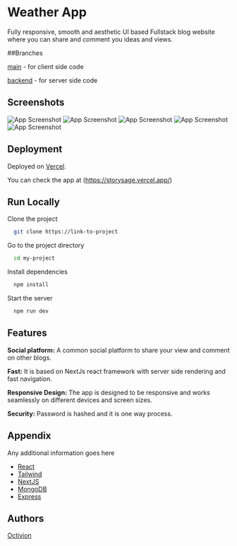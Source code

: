
# Weather App

Fully responsive, smooth and aesthetic UI based Fullstack blog website where you can share and comment you ideas and views.

##Branches

[main](https://github.com/Rohit22-dev/Blog) - for client side code

[backend](https://github.com/Rohit22-dev/Blog/tree/backend) - for server side code

## Screenshots

![App Screenshot](https://ik.imagekit.io/octivion/Portfolio/Screenshot_2023-07-15_212847_m0DCzIpY_.png?updatedAt=1689599161879)
![App Screenshot](https://ik.imagekit.io/octivion/Portfolio/Screenshot_2023-07-17_183103_IWC5L_j7i.png?updatedAt=1689599178234)
![App Screenshot](https://ik.imagekit.io/octivion/Portfolio/Screenshot_2023-07-17_183127_5KCexIjey.png?updatedAt=1689599180433)
![App Screenshot](https://ik.imagekit.io/octivion/Portfolio/Screenshot_2023-07-17_183352_v_dZ30MzW.png?updatedAt=1689599158414)
![App Screenshot](https://ik.imagekit.io/octivion/Portfolio/Screenshot_2023-07-17_183410_8zLHaytIQ.png?updatedAt=1689599163287)


## Deployment

Deployed on [Vercel](https://vercel.com/dashboard).

You can check the app at (https://storysage.vercel.app/)


## Run Locally

Clone the project

```bash
  git clone https://link-to-project
```

Go to the project directory

```bash
  cd my-project
```

Install dependencies

```bash
  npm install
```

Start the server

```bash
  npm run dev
```


## Features

**Social platform:**  A common social platform to share your view and comment on other blogs.

**Fast:**  It is based on NextJs react framework with server side rendering and fast navigation.

**Responsive Design:**  The app is designed to be responsive and works seamlessly on different devices and screen sizes.

**Security:**  Password is hashed and it is one way process.

## Appendix

Any additional information goes here

- [React](https://react.dev/)
- [Tailwind](https://tailwindcss.com/docs/)
- [NextJS](https://nextjs.org/)
- [MongoDB](https://www.mongodb.com/)
- [Express](https://expressjs.com/)
## Authors

[Octivion](hhttps://rkcodes.vercel.app/)

